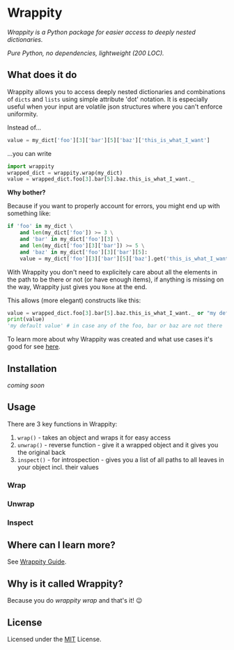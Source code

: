 # Wrappity

_Wrappity is a Python package for easier access to deeply nested dictionaries._

_Pure Python, no dependencies, lightweight (200 LOC)._

## What does it do

Wrappity allows you to access deeply nested dictionaries and combinations of `dicts` and `lists` using simple attribute 'dot' notation.
It is especially useful when your input are volatile json structures where you can't enforce uniformity.

Instead of...
```python
value = my_dict['foo'][3]['bar'][5]['baz']['this_is_what_I_want']
```

...you can write
```python
import wrappity
wrapped_dict = wrappity.wrap(my_dict)
value = wrapped_dict.foo[3].bar[5].baz.this_is_what_I_want._
```

**Why bother?**

Because if you want to properly account for errors, you might end up with something like:
```python
if 'foo' in my_dict \
	and len(my_dict['foo']) >= 3 \
	and 'bar' in my_dict['foo'][3] \
	and len(my_dict['foo'][3]['bar']) >= 5 \
	and 'baz' in my_dict['foo'][3]['bar'][5]:
	value = my_dict['foo'][3]['bar'][5]['baz'].get('this_is_what_I_want','my default value')
```

With Wrappity you don't need to explicitely care about all the elements in the path to be there or not (or have enough items), if anything is missing on the way, Wrappity just gives you `None` at the end.

This allows (more elegant) constructs like this:
```python
value = wrapped_dict.foo[3].bar[5].baz.this_is_what_I_want._ or "my default value"
print(value)
'my default value' # in case any of the foo, bar or baz are not there
```

To learn more about why Wrappity was created and what use cases it's good for see [here](docs/why.md).

## Installation

_coming soon_

## Usage

There are 3 key functions in Wrappity:
1. `wrap()` - takes an object and wraps it for easy access
2. `unwrap()` - reverse function - give it a wrapped object and it gives you the original back
2. `inspect()` - for introspection - gives you a list of all paths to all leaves in your object incl. their values

### Wrap

### Unwrap

### Inspect

## Where can I learn more?

See [Wrappity Guide](docs/guide.md).

## Why is it called Wrappity?

Because you do _wrappity wrap_ and that's it! 😉

## License

Licensed under the
[MIT](https://github.com/tomasrollo/wrappity/blob/main/LICENSE) License.

